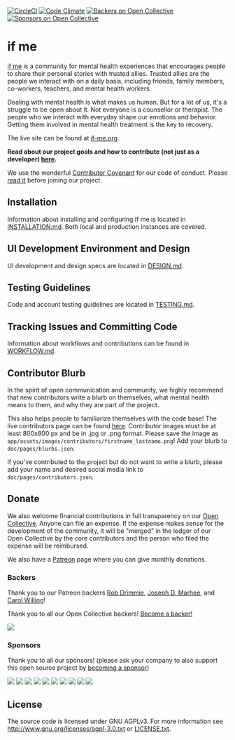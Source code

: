 [![CircleCI](https://circleci.com/gh/julianguyen/ifme/tree/master.svg?style=svg)](https://circleci.com/gh/julianguyen/ifme/tree/master)
[![Code Climate](https://codeclimate.com/github/julianguyen/ifme/badges/gpa.svg)](https://codeclimate.com/github/julianguyen/ifme)
[![Backers on Open Collective](https://opencollective.com/ifme/backers/badge.svg)](#backers)
[![Sponsors on Open Collective](https://opencollective.com/ifme/sponsors/badge.svg)](#sponsors)

# if me

[if me](https://www.if-me.org/) is a community for mental health experiences
that encourages people to share their personal stories with trusted allies.
Trusted allies are the people we interact with on a daily basis, including
friends, family members, co-workers, teachers, and mental health workers.

Dealing with mental health is what makes us human. But for a lot of us, it's a
struggle to be open about it. Not everyone is a counsellor or therapist. The
people who we interact with everyday shape our emotions and behavior. Getting
them involved in mental health treatment is the key to recovery.

The live site can be found at [if-me.org](https://www.if-me.org/).

**Read about our project goals and how to contribute (not just as a developer) [here](CONTRIBUTING.md).**

We use the wonderful [Contributor Covenant](http://contributor-covenant.org) for
our code of conduct. Please
[read it](https://github.com/julianguyen/ifme/blob/master/code_of_conduct.md)
before joining our project.

## Installation

Information about installing and configuring if me is located in [INSTALLATION.md](https://www.github.com/julianguyen/ifme/blob/master/documentation/INSTALLATION.md). Both local and production instances are covered.

## UI Development Environment and Design

UI development and design specs are located in [DESIGN.md](https://www.github.com/julianguyen/ifme/blob/master/documentation/DESIGN.md).

## Testing Guidelines

Code and account testing guidelines are located in [TESTING.md](https://www.github.com/julianguyen/ifme/blob/master/documentation/TESTING.md).

## Tracking Issues and Committing Code

Information about workflows and contributions can be found in [WORKFLOW.md](https://www.github.com/julianguyen/ifme/blob/master/documentation/WORKFLOW.md).

## Contributor Blurb

In the spirit of open communication and community, we highly recommend that new
contributors write a blurb on themselves, what mental health means to them, and
why they are part of the project.

This also helps people to familiarize themselves with the code base! The live
contributors page can be found [here](http://www.if-me.org/contributors).
Contributor images must be at least 800x800 px and be in .jpg or .png format.
Please save the image as
`app/assets/images/contributors/firstname_lastname.png`! Add your blurb to
`doc/pages/blurbs.json`.

If you've contributed to the project but do not want to write a blurb, please
add your name and desired social media link to `doc/pages/contributors.json`.

## Donate

We also welcome financial contributions in full transparency on our
[Open Collective](https://opencollective.com/ifme).
Anyone can file an expense. If the expense makes sense for the development of
the community, it will be "merged" in the ledger of our Open Collective by the
core contributors and the person who filed the expense will be reimbursed.

We also have a [Patreon](https://www.patreon.com/ifme) page where you can give
monthly donations.

### Backers

Thank you to our Patreon backers [Rob Drimmie](https://www.patreon.com/user?u=3251857),
[Joseph D. Marhee](https://www.patreon.com/user?u=2899171), and
[Carol Willing](https://www.patreon.com/user?u=202458)!

Thank you to all our Open Collective backers!
[Become a backer!](https://opencollective.com/ifme#backer)

<a href="https://opencollective.com/ifme#backers" target="_blank"><img src="https://opencollective.com/ifme/backers.svg?width=890"></a>

### Sponsors

Thank you to all our sponsors! (please ask your company to also support this
open source project by [becoming a sponsor](https://opencollective.com/ifme#sponsor))

<a href="https://opencollective.com/ifme/sponsor/0/website" target="_blank"><img src="https://opencollective.com/ifme/sponsor/0/avatar.svg"></a>
<a href="https://opencollective.com/ifme/sponsor/1/website" target="_blank"><img src="https://opencollective.com/ifme/sponsor/1/avatar.svg"></a>
<a href="https://opencollective.com/ifme/sponsor/2/website" target="_blank"><img src="https://opencollective.com/ifme/sponsor/2/avatar.svg"></a>
<a href="https://opencollective.com/ifme/sponsor/3/website" target="_blank"><img src="https://opencollective.com/ifme/sponsor/3/avatar.svg"></a>
<a href="https://opencollective.com/ifme/sponsor/4/website" target="_blank"><img src="https://opencollective.com/ifme/sponsor/4/avatar.svg"></a>
<a href="https://opencollective.com/ifme/sponsor/5/website" target="_blank"><img src="https://opencollective.com/ifme/sponsor/5/avatar.svg"></a>
<a href="https://opencollective.com/ifme/sponsor/6/website" target="_blank"><img src="https://opencollective.com/ifme/sponsor/6/avatar.svg"></a>
<a href="https://opencollective.com/ifme/sponsor/7/website" target="_blank"><img src="https://opencollective.com/ifme/sponsor/7/avatar.svg"></a>
<a href="https://opencollective.com/ifme/sponsor/8/website" target="_blank"><img src="https://opencollective.com/ifme/sponsor/8/avatar.svg"></a>
<a href="https://opencollective.com/ifme/sponsor/9/website" target="_blank"><img src="https://opencollective.com/ifme/sponsor/9/avatar.svg"></a>

## License

The source code is licensed under GNU AGPLv3. For more information see
http://www.gnu.org/licenses/agpl-3.0.txt or
[LICENSE.txt](https://github.com/julianguyen/ifme/blob/master/LICENSE.txt).
